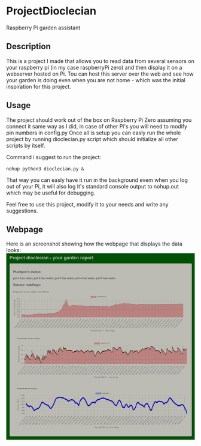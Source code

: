 # ProjectDioclecian
Raspberry Pi garden assistant

## Description
This is a project I made that allows you to read data from several sensors on your raspberry pi (in my case raspberryPi zero) and then display it on a webserver hosted on Pi. Tou can host this server over the web and see how your garden is doing even when you are not home - which was the initial inspiration for this project.

## Usage
The project should work out of the box on Raspberry Pi Zero assuming you connect it same way as I did, in case of other Pi's you will need to modify pin numbers in config.py
Once all is setup you can easly run the whole project by running dioclecian.py script which should initialize all other scripts by itself.

Command i suggest to run the project:
````
nohup python3 dioclecian.py &
````
That way you can easly have it run in the background evem when you log out of your Pi, it will also log it's standard console output to nohup.out which may be useful for debugging.


Feel free to use this project, modify it to your needs and write any suggestions.
## Webpage
Here is an screenshot showing how the webpage that displays the data looks:
![webpage example image](
https://github.com/AR621/ProjectDioclecian/blob/main/webpage_example.png?raw=true  "webpage example")
